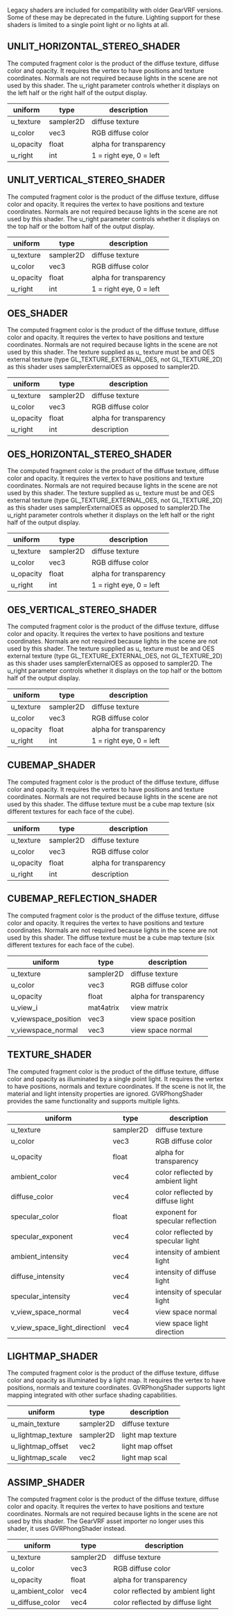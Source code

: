 Legacy shaders are included for compatibility with older GearVRF versions. Some of these may be deprecated in the future. Lighting support for these shaders is limited to a single point light or no lights at all.

## UNLIT_HORIZONTAL_STEREO_SHADER

The computed fragment color is the product of the diffuse texture, diffuse color and opacity. It requires the vertex to have positions and texture coordinates. Normals are not required because lights in the scene are not used by this shader. The u_right parameter controls whether it displays on the left half or the right half of the output display.

|uniform |	type |	description|
|-|-|-|
|u_texture|	sampler2D |	diffuse texture|
|u_color |	vec3 |	RGB diffuse color|
|u_opacity|	float |	alpha for transparency|
|u_right|	int |	1 = right eye, 0 = left|

## UNLIT_VERTICAL_STEREO_SHADER

The computed fragment color is the product of the diffuse texture, diffuse color and opacity. It requires the vertex to have positions and texture coordinates. Normals are not required because lights in the scene are not used by this shader. The u_right parameter controls whether it displays on the top half or the bottom half of the output display.

|uniform |	type |	description|
|-|-|-|
|u_texture |	sampler2D |	diffuse texture|
|u_color |		vec3 |	RGB diffuse color|
|u_opacity |	float |	alpha for transparency|
|u_right |		int |	1 = right eye, 0 = left|

## OES_SHADER

The computed fragment color is the product of the diffuse texture, diffuse color and opacity. It requires the vertex to have positions and texture coordinates. Normals are not required because lights in the scene are not used by this shader. The texture supplied as u_ texture must be and OES external texture (type GL_TEXTURE_EXTERNAL_OES, not GL_TEXTURE_2D) as this shader uses samplerExternalOES as opposed to sampler2D.

|uniform 	|type| 	description|
|-|-|-|
|u_texture 	|sampler2D| 	diffuse texture|
|u_color 	|vec3| 	RGB diffuse color|
|u_opacity 	|float| 	alpha for transparency|
|u_right 	|int| 	description|

## OES_HORIZONTAL_STEREO_SHADER

The computed fragment color is the product of the diffuse texture, diffuse color and opacity. It requires the vertex to have positions and texture coordinates. Normals are not required because lights in the scene are not used by this shader. The texture supplied as u_ texture must be and OES external texture (type GL_TEXTURE_EXTERNAL_OES, not GL_TEXTURE_2D) as this shader uses samplerExternalOES as opposed to sampler2D.The u_right parameter controls whether it displays on the left half or the right half of the output display.

|uniform 	|type| 	description|
|-|-|-|
|u_texture 	|sampler2D| 	diffuse texture|
|u_color 	|vec3| 	RGB diffuse color|
|u_opacity 	|float| 	alpha for transparency|
|u_right 	|int| 	1 = right eye, 0 = left|

## OES_VERTICAL_STEREO_SHADER

The computed fragment color is the product of the diffuse texture, diffuse color and opacity. It requires the vertex to have positions and texture coordinates. Normals are not required because lights in the scene are not used by this shader. The texture supplied as u_ texture must be and OES external texture (type GL_TEXTURE_EXTERNAL_OES, not GL_TEXTURE_2D) as this shader uses samplerExternalOES as opposed to sampler2D. The u_right parameter controls whether it displays on the top half or the bottom half of the output display.

|uniform 	|type| 	description|
|-|-|-|
|u_texture 	|sampler2D |	diffuse texture|
|u_color 	|vec3 |	RGB diffuse color|
|u_opacity 	|float |	alpha for transparency|
|u_right 	|int |	1 = right eye, 0 = left|

## CUBEMAP_SHADER

The computed fragment color is the product of the diffuse texture, diffuse color and opacity. It requires the vertex to have positions and texture coordinates. Normals are not required because lights in the scene are not used by this shader. The diffuse texture must be a cube map texture (six different textures for each face of the cube).

|uniform 	|type| 	description|
|-|-|-|
|u_texture 	|sampler2D |	diffuse texture|
|u_color 	|vec3 |	RGB diffuse color|
|u_opacity 	|float |	alpha for transparency|
|u_right 	|int |	description|

## CUBEMAP_REFLECTION_SHADER

The computed fragment color is the product of the diffuse texture, diffuse color and opacity. It requires the vertex to have positions and texture coordinates. Normals are not required because lights in the scene are not used by this shader. The diffuse texture must be a cube map texture (six different textures for each face of the cube).

 
|uniform 	|type |	description|
|-|-|-|
|u_texture 	|sampler2D |	diffuse texture|
|u_color 	|vec3 |	RGB diffuse color|
|u_opacity 	|float |	alpha for transparency|
|u_view_i 	|mat4atrix |	view matrix|
|v_viewspace_position 	|vec3 |	view space position|
|v_viewspace_normal 	|vec3 |	view space normal|

## TEXTURE_SHADER

The computed fragment color is the product of the diffuse texture, diffuse color and opacity as illuminated by a single point light. It requires the vertex to have positions, normals and texture coordinates. If the scene is not lit, the material and light intensity properties are ignored. GVRPhongShader provides the same functionality and supports multiple lights.

|uniform 	|type |	description|
|-|-|-|
|u_texture	|	sampler2D |	diffuse texture|
|u_color	|	vec3 |	RGB diffuse color|
|u_opacity 	|float| 	alpha for transparency|
|ambient_color |	vec4 |	color reflected by ambient light|
|diffuse_color |	vec4 |	color reflected by diffuse light|
|specular_color |	float |	exponent for specular reflection|
|specular_exponent |	vec4 |	color reflected by specular light|
|ambient_intensity |	vec4 |	intensity of ambient light|
|diffuse_intensity |	vec4 |	intensity of diffuse light|
|specular_intensity |	vec4 |	intensity of specular light|
|v_view_space_normal |	vec4 |	view space normal|
|v_view_space_light_directionl |	vec4 |	view space light direction|


## LIGHTMAP_SHADER

The computed fragment color is the product of the diffuse texture, diffuse color and opacity as illuminated by a light map. It requires the vertex to have positions, normals and texture coordinates. GVRPhongShader supports light mapping integrated with other surface shading capabilities.

|uniform |	type |	description|
|-|-|-|
|u_main_texture |	sampler2D |	diffuse texture|
|u_lightmap_texture |	sampler2D |	light map texture|
|u_lightmap_offset |	vec2 |	light map offset|
|u_lightmap_scale |	vec2 |	light map scal|


## ASSIMP_SHADER

The computed fragment color is the product of the diffuse texture, diffuse color and opacity. It requires the vertex to have positions and texture coordinates. Normals are not required because lights in the scene are not used by this shader. The GearVRF asset importer no longer uses this shader, it uses GVRPhongShader instead.

 
|uniform 	|type 	|description|
|-|-|-|
|u_texture 	|sampler2D |	diffuse texture|
|u_color 	|vec3 |	RGB diffuse color|
|u_opacity 	|float |	alpha for transparency|
|u_ambient_color 	|vec4 |	color reflected by ambient light|
|u_diffuse_color 	|vec4 |	color reflected by diffuse light|

